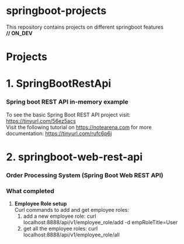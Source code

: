 # springboot-projects
This repository contains projects on different springboot features <br>
**// ON_DEV**

# Projects
# 1. SpringBootRestApi
### Spring boot REST API in-memory example
To see the basic Spring Boot REST API project visit: https://tinyurl.com/56ez5acs <br>
Visit the following tutorial on https://notearena.com for more documentation:
https://tinyurl.com/rufc6p6j

# 2. springboot-web-rest-api
### Order Processing System (Spring Boot Web REST API)
### What completed
1. **Employee Role setup** <br>
   Curl commands to add and get employee roles:
   1. add a new employee role: curl localhost:8888/api/v1/employee_role/add -d empRoleTitle=User
   2. get all the employee roles: curl localhost:8888/api/v1/employee_role/all
   
   
 
